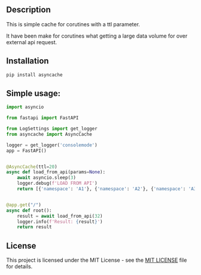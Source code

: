 ## Description

This is simple cache for corutines with a ttl parameter.

It have been make for corutines what getting a large data volume for over external api request.

## Installation
```python
pip install asyncache
```

## Simple usage:

```python
import asyncio

from fastapi import FastAPI

from LogSettings import get_logger
from asyncache import AsyncCache

logger = get_logger('consolemode')
app = FastAPI()


@AsyncCache(ttl=20)
async def load_from_api(params=None):
    await asyncio.sleep(3)
    logger.debug(f'LOAD FROM API')
    return [{'namespace': 'A1'}, {'namespace': 'A2'}, {'namespace': 'A3'}]


@app.get("/")
async def root():
    result = await load_from_api(32)
    logger.info(f'Result: {result}')
    return result

```

## License
This project is licensed under the MIT License - see the [MIT LICENSE](https://opensource.org/license/mit) file for details.